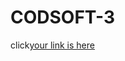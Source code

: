 # CODSOFT-3
click[your link is here](https://www.figma.com/file/EgwpBEIzQXcCgASw6Ef9Ra/Untitled?type=design&t=jySWyMQYieqPxH5L-6)
